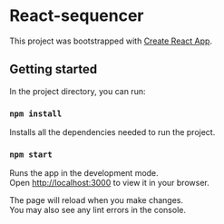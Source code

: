 # React-sequencer

This project was bootstrapped with [Create React App](https://github.com/facebook/create-react-app).

## Getting started

In the project directory, you can run:

### `npm install`

Installs all the dependencies needed to run the project.

### `npm start`

Runs the app in the development mode.\
Open [http://localhost:3000](http://localhost:3000) to view it in your browser.

The page will reload when you make changes.\
You may also see any lint errors in the console.

